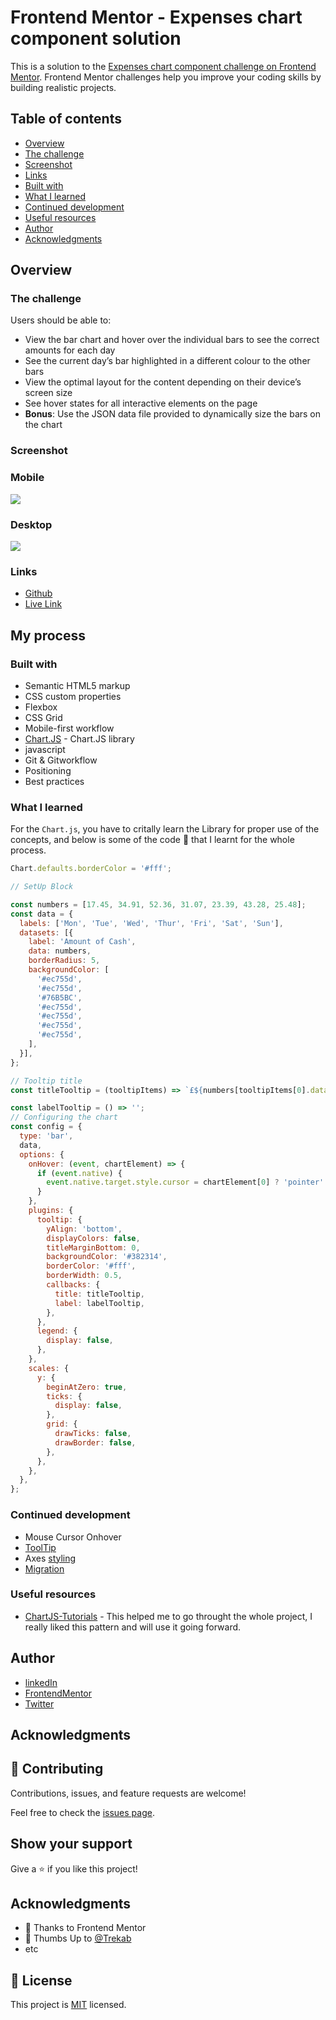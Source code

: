 # Frontend Mentor - Expenses chart component solution

This is a solution to the [Expenses chart component challenge on Frontend Mentor](https://www.frontendmentor.io/challenges/expenses-chart-component-e7yJBUdjwt). Frontend Mentor challenges help you improve your coding skills by building realistic projects. 

## Table of contents

- [Overview](#overview)
- [The challenge](#the-challenge)
- [Screenshot](#screenshot)
- [Links](#links)
- [Built with](#built-with)
- [What I learned](#what-i-learned)
- [Continued development](#continued-development)
- [Useful resources](#useful-resources)
- [Author](#author)
- [Acknowledgments](#acknowledgments)

## Overview
### The challenge

Users should be able to:

- View the bar chart and hover over the individual bars to see the correct amounts for each day
- See the current day’s bar highlighted in a different colour to the other bars
- View the optimal layout for the content depending on their device’s screen size
- See hover states for all interactive elements on the page
- **Bonus**: Use the JSON data file provided to dynamically size the bars on the chart

### Screenshot
### Mobile
![](./design/mobile-design.jpg)

### Desktop
![](./design/desktop-design.jpg)

### Links

- [Github](https://github.com/Have-Samuel/expenses-chart-component)
- [Live Link](https://have-samuel.github.io/expenses-chart-component/)

## My process

### Built with

- Semantic HTML5 markup
- CSS custom properties
- Flexbox
- CSS Grid
- Mobile-first workflow
- [Chart.JS](https://www.chartjs.org/docs/latest/) - Chart.JS library
- javascript
- Git & Gitworkflow
- Positioning
- Best practices

### What I learned
For the `Chart.js`, you have to critally learn the Library for proper use of the concepts, and below is some of the code 🎉 that I learnt for the whole process.

```js
Chart.defaults.borderColor = '#fff';

// SetUp Block

const numbers = [17.45, 34.91, 52.36, 31.07, 23.39, 43.28, 25.48];
const data = {
  labels: ['Mon', 'Tue', 'Wed', 'Thur', 'Fri', 'Sat', 'Sun'],
  datasets: [{
    label: 'Amount of Cash',
    data: numbers,
    borderRadius: 5,
    backgroundColor: [
      '#ec755d',
      '#ec755d',
      '#76B5BC',
      '#ec755d',
      '#ec755d',
      '#ec755d',
      '#ec755d',
    ],
  }],
};

// Tooltip title
const titleTooltip = (tooltipItems) => `£${numbers[tooltipItems[0].dataIndex]}`;

const labelTooltip = () => '';
// Configuring the chart
const config = {
  type: 'bar',
  data,
  options: {
    onHover: (event, chartElement) => {
      if (event.native) {
        event.native.target.style.cursor = chartElement[0] ? 'pointer' : 'default';
      }
    },
    plugins: {
      tooltip: {
        yAlign: 'bottom',
        displayColors: false,
        titleMarginBottom: 0,
        backgroundColor: '#382314',
        borderColor: '#fff',
        borderWidth: 0.5,
        callbacks: {
          title: titleTooltip,
          label: labelTooltip,
        },
      },
      legend: {
        display: false,
      },
    },
    scales: {
      y: {
        beginAtZero: true,
        ticks: {
          display: false,
        },
        grid: {
          drawTicks: false,
          drawBorder: false,
        },
      },
    },
  },
};
```
### Continued development
  -  Mouse Cursor Onhover
  - [ToolTip](https://www.chartjs.org/docs/latest/configuration/tooltip.html)
  - Axes [styling](https://www.chartjs.org/docs/latest/axes/styling.html)
  - [Migration](https://www.chartjs.org/docs/latest/axes/styling.html)

### Useful resources

- [ChartJS-Tutorials](https://www.youtube.com/@ChartJS-tutorials) - This helped me to go throught the whole project, I really liked this pattern and will use it going forward.

## Author

- [linkedIn](https://www.linkedin.com/in/have-samuel/)
- [FrontendMentor](https://www.frontendmentor.io/profile/Have-Samuel)
- [Twitter](https://twitter.com/samhave)

## Acknowledgments

## 🤝 Contributing

Contributions, issues, and feature requests are welcome!

Feel free to check the [issues page](https://github.com/Have-Samuel/expenses-chart-component/issues).

## Show your support

Give a ⭐️ if you like this project!
## Acknowledgments

- 🎉 Thanks to Frontend Mentor 
- 👋 Thumbs Up to [@Trekab](https://github.com/trekab)
- etc

## 📝 License

This project is [MIT](./MIT.md) licensed.